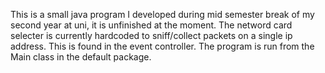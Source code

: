 This is a small java program I developed during mid semester break of my second year at uni, it  is unfinished at the moment. The netword card selecter is currently hardcoded to sniff/collect packets on a single
ip address. This is found in the event controller. The program is run from the Main class in the default package.
